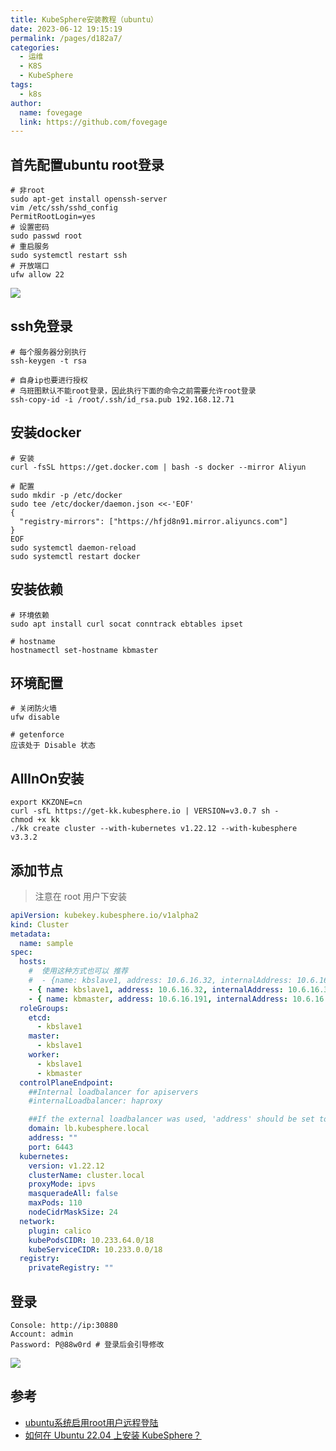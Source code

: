 ```yaml
---
title: KubeSphere安装教程（ubuntu）
date: 2023-06-12 19:15:19
permalink: /pages/d182a7/
categories:
  - 运维
  - K8S
  - KubeSphere
tags:
  - k8s
author:
  name: fovegage
  link: https://github.com/fovegage
---
```


## 首先配置ubuntu root登录

```
# 非root
sudo apt-get install openssh-server
vim /etc/ssh/sshd_config
PermitRootLogin=yes
# 设置密码
sudo passwd root
# 重启服务
sudo systemctl restart ssh
# 开放端口
ufw allow 22
```

![](https://obsidian-foveagge.oss-cn-beijing.aliyuncs.com/blog/sJrPoW.png)

## ssh免登录

```
# 每个服务器分别执行
ssh-keygen -t rsa

# 自身ip也要进行授权
# 乌班图默认不能root登录，因此执行下面的命令之前需要允许root登录
ssh-copy-id -i /root/.ssh/id_rsa.pub 192.168.12.71
```

## 安装docker

```
# 安装
curl -fsSL https://get.docker.com | bash -s docker --mirror Aliyun

# 配置
sudo mkdir -p /etc/docker
sudo tee /etc/docker/daemon.json <<-'EOF'
{
  "registry-mirrors": ["https://hfjd8n91.mirror.aliyuncs.com"]
}
EOF
sudo systemctl daemon-reload
sudo systemctl restart docker
```

## 安装依赖

```
# 环境依赖
sudo apt install curl socat conntrack ebtables ipset 

# hostname
hostnamectl set-hostname kbmaster
```

## 环境配置

```
# 关闭防火墙
ufw disable

# getenforce 
应该处于 Disable 状态
```

## AllInOn安装

```
export KKZONE=cn
curl -sfL https://get-kk.kubesphere.io | VERSION=v3.0.7 sh -
chmod +x kk
./kk create cluster --with-kubernetes v1.22.12 --with-kubesphere v3.3.2
```

## 添加节点

> 注意在 root 用户下安装

```yaml
apiVersion: kubekey.kubesphere.io/v1alpha2
kind: Cluster
metadata:
  name: sample
spec:
  hosts:
    #  使用这种方式也可以 推荐  
    #  - {name: kbslave1, address: 10.6.16.32, internalAddress: 10.6.16.32, privateKeyPath: "~/.ssh/id_rsa" }
    - { name: kbslave1, address: 10.6.16.32, internalAddress: 10.6.16.32, user: root, password: xxx }
    - { name: kbmaster, address: 10.6.16.191, internalAddress: 10.6.16.191, user: root, password: xxx }
  roleGroups:
    etcd:
      - kbslave1
    master:
      - kbslave1
    worker:
      - kbslave1
      - kbmaster
  controlPlaneEndpoint:
    ##Internal loadbalancer for apiservers
    #internalLoadbalancer: haproxy

    ##If the external loadbalancer was used, 'address' should be set to loadbalancer's ip.
    domain: lb.kubesphere.local
    address: ""
    port: 6443
  kubernetes:
    version: v1.22.12
    clusterName: cluster.local
    proxyMode: ipvs
    masqueradeAll: false
    maxPods: 110
    nodeCidrMaskSize: 24
  network:
    plugin: calico
    kubePodsCIDR: 10.233.64.0/18
    kubeServiceCIDR: 10.233.0.0/18
  registry:
    privateRegistry: ""
```

## 登录

```
Console: http://ip:30880
Account: admin
Password: P@88w0rd # 登录后会引导修改
```

![](https://obsidian-foveagge.oss-cn-beijing.aliyuncs.com/blog/knJyOV.png)

## 参考

- [ubuntu系统启用root用户远程登陆](https://cloud.tencent.com/developer/article/1496006)
- [如何在 Ubuntu 22.04 上安装 KubeSphere？](https://developer.aliyun.com/article/1180612)